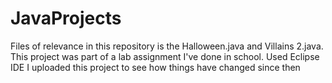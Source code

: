 # JavaProjects
Files of relevance in this repository is the Halloween.java and Villains 2.java. 
This project was part of a lab assignment I've done in school.
Used Eclipse IDE
I uploaded this project to see how things have changed since then 


